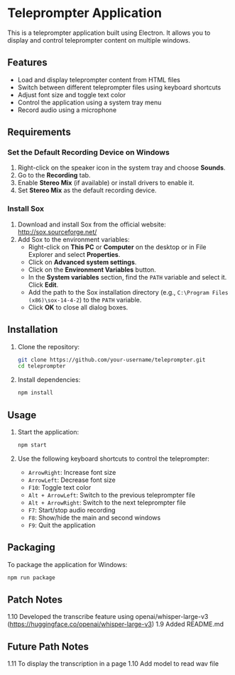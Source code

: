 # Teleprompter Application

This is a teleprompter application built using Electron. It allows you to display and control teleprompter content on multiple windows.

## Features

- Load and display teleprompter content from HTML files
- Switch between different teleprompter files using keyboard shortcuts
- Adjust font size and toggle text color
- Control the application using a system tray menu
- Record audio using a microphone

## Requirements

### Set the Default Recording Device on Windows

1. Right-click on the speaker icon in the system tray and choose **Sounds**.
2. Go to the **Recording** tab.
3. Enable **Stereo Mix** (if available) or install drivers to enable it.
4. Set **Stereo Mix** as the default recording device.

### Install Sox

1. Download and install Sox from the official website: http://sox.sourceforge.net/
2. Add Sox to the environment variables:
   - Right-click on **This PC** or **Computer** on the desktop or in File Explorer and select **Properties**.
   - Click on **Advanced system settings**.
   - Click on the **Environment Variables** button.
   - In the **System variables** section, find the `PATH` variable and select it. Click **Edit**.
   - Add the path to the Sox installation directory (e.g., `C:\Program Files (x86)\sox-14-4-2`) to the `PATH` variable.
   - Click **OK** to close all dialog boxes.

## Installation

1. Clone the repository:

   ```sh
   git clone https://github.com/your-username/teleprompter.git
   cd teleprompter
   ```

2. Install dependencies:
   ```sh
   npm install
   ```

## Usage

1. Start the application:

   ```sh
   npm start
   ```

2. Use the following keyboard shortcuts to control the teleprompter:
   - `ArrowRight`: Increase font size
   - `ArrowLeft`: Decrease font size
   - `F10`: Toggle text color
   - `Alt + ArrowLeft`: Switch to the previous teleprompter file
   - `Alt + ArrowRight`: Switch to the next teleprompter file
   - `F7`: Start/stop audio recording
   - `F8`: Show/hide the main and second windows
   - `F9`: Quit the application

## Packaging

To package the application for Windows:

```sh
npm run package
```

## Patch Notes

1.10 Developed the transcribe feature using openai/whisper-large-v3 (https://huggingface.co/openai/whisper-large-v3)
1.9 Added README.md

## Future Path Notes

1.11 To display the transcription in a page
1.10 Add model to read wav file
